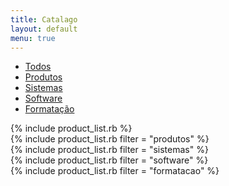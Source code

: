 ```yaml
---
title: Catalago
layout: default
menu: true
---
```



<div class="row">
    <div class="col s12">
        <ul class="tabs">
            <li class="tab col s2"><a class="active" href="#todos">Todos</a></li>
            <li class="tab col s2-5"><a href="#produtos">Produtos</a></li>
            <li class="tab col s2-5"><a href="#sistemas">Sistemas</a></li>
            <li class="tab col s2-5"><a href="#software">Software</a></li>
            <li class="tab col s2-5"><a href="#formatacao">Formatação</a></li>
        </ul>
    </div>
    <div id="todos" class="col s12">{% include product_list.rb %}</div>
    <div id="produtos" class="col s12">{% include product_list.rb filter = "produtos" %}</div>
    <div id="sistemas" class="col s12">{% include product_list.rb filter = "sistemas" %}</div>
    <div id="software" class="col s12">{% include product_list.rb filter = "software" %}</div>
    <div id="formatacao" class="col s12">{% include product_list.rb filter = "formatacao" %}</div>
</div>


